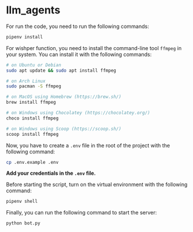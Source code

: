 # llm_agents

For run the code, you need to run the following commands:

```bash
pipenv install
```

For wishper function, you need to install the command-line tool `ffmpeg` in your system. You can install it with the following commands:

```bash
# on Ubuntu or Debian
sudo apt update && sudo apt install ffmpeg

# on Arch Linux
sudo pacman -S ffmpeg

# on MacOS using Homebrew (https://brew.sh/)
brew install ffmpeg

# on Windows using Chocolatey (https://chocolatey.org/)
choco install ffmpeg

# on Windows using Scoop (https://scoop.sh/)
scoop install ffmpeg
```

Now, you have to create a `.env` file in the root of the project with the following command:

```bash
cp .env.example .env
```

**Add your credentials in the `.env` file.**

Before starting the script, turn on the virtual environment with the following command:

```bash
pipenv shell
```

Finally, you can run the following command to start the server:

```bash
python bot.py
```